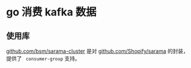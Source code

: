 # go 消费 kafka 数据

## 使用库
[github.com/bsm/sarama-cluster](https://github.com/bsm/sarama-cluster) 是对 [github.com/Shopify/sarama](https://github.com/Shopify/sarama) 的封装，提供了 ` consumer-group` 支持。
